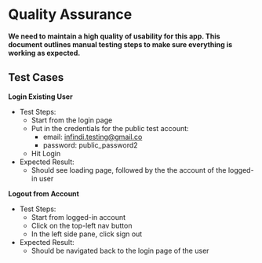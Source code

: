 # Quality Assurance

**We need to maintain a high quality of usability for this app. This document outlines
manual testing steps to make sure everything is working as expected.**

## Test Cases

**Login Existing User**
- Test Steps:
  - Start from the login page
  - Put in the credentials for the public test account:
    - email: infindi.testing@gmail.co
    - password: public_password2
  - Hit Login
- Expected Result:
  - Should see loading page, followed by the the account of the logged-in user

**Logout from Account**
- Test Steps:
  - Start from logged-in account
  - Click on the top-left nav button
  - In the left side pane, click sign out
- Expected Result:
  - Should be navigated back to the login page of the user
